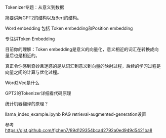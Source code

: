 Tokenizer专题：从意义到数据


简要讲解GPT2的结构以及Bert的结构。

Word embedding 包括 Token embedding和Position embedding

专注讲Token Embedding

目前你的理解：Token embedding是意义的向量化，意义相近的词汇在转换成向量后也是相近的。

真正令你感到奇妙且迷惑的是从词汇到意义到向量的映射过程，后续的学习过程是向量之间的计算与优化过程。

Word2Vec是什么

GPT2的Tokenizer详细看代码原理

统计机器翻译的原理？




llama_index_example.ipynb
RAG retrieval-augmented-generation设置

参考 
https://gist.github.com/fjchen7/89d129354bca42792a0ed949d5421ba8

<!-- 
Token Embedding的结果，通过GPT2或者llama的token-embedding结果来查看网络热梗的相关性，梗与年代时间人物的相关性。例如airplane-911-world trade center这些词之间的向量相似性
吉吉国大模型入门：ylg也能看懂的硅胶模型，换电棍的音源准备材料做简单的教程，以3b1b的教程结合原论文做ppt
以电棍的相关文章报道梗百科内容做RAG， 大模型RAG做一期视频，做抽象名人搜索的大模型RAG，整理孙笑川电棍山泥若之类的语料去先做RAG，后做训练
推公式，一步一步推QKV公式结合ipynb代码调试理解做视频。
-->




